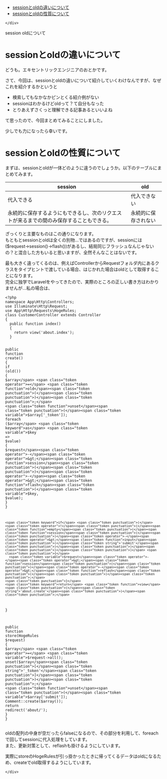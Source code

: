 <!DOCTYPE html>
<html>

<head>
  <meta charset="utf-8">
  <meta name="viewport" content="width=device-width, initial-scale=1.0">
  <title>Welcome file</title>
  <link rel="stylesheet" href="https://stackedit.io/style.css" />
</head>

<body class="stackedit">
  <div class="stackedit__left">
    <div class="stackedit__toc">
      
<ul>
<li><a href="#sessionとoldの違いについて">sessionとoldの違いについて</a></li>
<li><a href="#sessionとoldの性質について">sessionとoldの性質について</a></li>
</ul>

    </div>
  </div>
  <div class="stackedit__right">
    <div class="stackedit__html">
      <p>session oldについて</p>
<h1 id="sessionとoldの違いについて">sessionとoldの違いについて</h1>
<p>どうも。エキセントリックエンジニアのおとかです。</p>
<p>さて、今回は、sessionとoldの違いについて紹介していくわけなんですが、なぜこれを紹介するかというと</p>
<ul>
<li>検索してもなかなかピンとくる紹介例がない</li>
<li>sessionはわかるけどoldって？て自分もなった</li>
<li>とりあえずさくっと理解できる記事あるといいよね</li>
</ul>
<p>て思ったので、今回まとめてみることにしました。</p>
<p>少しでも力になったら幸いです。</p>
<h1 id="sessionとoldの性質について">sessionとoldの性質について</h1>
<p>まずは、sessionとoldが一体どのように違うのでしょうか。以下のテーブルにまとめてみます。</p>

<table>
<thead>
<tr>
<th>session</th>
<th>old</th>
</tr>
</thead>
<tbody>
<tr>
<td>代入できる</td>
<td>代入できない</td>
</tr>
<tr>
<td>永続的に保存するようにもできるし、次のリクエストが来るまでの間のみ保存することもできる。</td>
<td>永続的に保存されない</td>
</tr>
</tbody>
</table><p>ざっくりと主要なものはこの通りになります。<br>
もともとsessionとoldは全くの別物…ではあるのですが、sessionには($request-&gt;session()-&gt;flash())があるし、結局同じフラッシュなんじゃないの？と混合した方もいると思いますが、全然そんなことはないです。</p>
<p>最も大きく違ってくるのは、例えばControllerからRequestフォルダ内にあるクラスをタイプヒントで渡している場合、はじかれた場合はoldとして取得することになります。<br>
完全に独学でLaravelをやってきたので、実際のところの正しい書き方はわかりませんが…私の場合は、</p>
<pre class=" language-php"><code class="prism :hoge.php language-php"><span class="token php language-php"><span class="token delimiter important">&lt;?php</span>
<span class="token keyword">namespace</span> <span class="token package">App<span class="token punctuation">\</span>Http<span class="token punctuation">\</span>Controllers</span><span class="token punctuation">;</span>
<span class="token keyword">use</span> <span class="token package">Illuminate<span class="token punctuation">\</span>Http<span class="token punctuation">\</span>Request</span><span class="token punctuation">;</span>
<span class="token keyword">use</span> <span class="token package">App<span class="token punctuation">\</span>Http<span class="token punctuation">\</span>Requests<span class="token punctuation">\</span>HogeRules</span><span class="token punctuation">;</span>
<span class="token keyword">class</span> <span class="token class-name">CustomerController</span> <span class="token keyword">extends</span> <span class="token class-name">Controller</span>
<span class="token punctuation">{</span>
  <span class="token keyword">public</span> <span class="token keyword">function</span> <span class="token function">index</span><span class="token punctuation">(</span><span class="token punctuation">)</span>
  <span class="token punctuation">{</span>
    <span class="token keyword">return</span> <span class="token function">view</span><span class="token punctuation">(</span><span class="token string">'about.index'</span><span class="token punctuation">)</span><span class="token punctuation">;</span>  
  <span class="token punctuation">}</span>

  <span class="token keyword">public</span> <span class="token keyword">function</span> <span class="token function">create</span><span class="token punctuation">(</span><span class="token punctuation">)</span>
  <span class="token punctuation">{</span>
    <span class="token keyword">if</span> <span class="token punctuation">(</span><span class="token function">old</span><span class="token punctuation">(</span><span class="token punctuation">)</span><span class="token punctuation">)</span> <span class="token punctuation">{</span>
      <span class="token variable">$array</span> <span class="token operator">=</span> <span class="token function">old</span><span class="token punctuation">(</span><span class="token punctuation">)</span><span class="token punctuation">;</span>
      <span class="token function">unset</span><span class="token punctuation">(</span><span class="token variable">$array</span><span class="token punctuation">[</span><span class="token string">'_token'</span><span class="token punctuation">]</span><span class="token punctuation">)</span><span class="token punctuation">;</span>
      <span class="token keyword">foreach</span> <span class="token punctuation">(</span><span class="token variable">$array</span> <span class="token keyword">as</span> <span class="token variable">$key</span> <span class="token operator">=</span><span class="token operator">&gt;</span> <span class="token variable">$value</span><span class="token punctuation">)</span> <span class="token punctuation">{</span>
        <span class="token variable">$request</span><span class="token operator">-</span><span class="token operator">&gt;</span><span class="token function">session</span><span class="token punctuation">(</span><span class="token punctuation">)</span><span class="token operator">-</span><span class="token operator">&gt;</span><span class="token function">flash</span><span class="token punctuation">(</span><span class="token variable">$key</span><span class="token punctuation">,</span> <span class="token variable">$value</span><span class="token punctuation">)</span><span class="token punctuation">;</span>
      <span class="token punctuation">}</span>
    <span class="token punctuation">}</span>

    <span class="token keyword">if</span> <span class="token punctuation">(</span><span class="token operator">!</span><span class="token punctuation">(</span><span class="token function">empty</span><span class="token punctuation">(</span><span class="token function">session</span><span class="token punctuation">(</span><span class="token punctuation">)</span><span class="token operator">-</span><span class="token operator">&gt;</span><span class="token function">input</span><span class="token punctuation">(</span><span class="token string">'submit'</span><span class="token punctuation">)</span><span class="token punctuation">)</span><span class="token punctuation">)</span><span class="token punctuation">)</span> <span class="token punctuation">{</span>
      <span class="token variable">$request</span><span class="token operator">-</span><span class="token operator">&gt;</span><span class="token function">session</span><span class="token punctuation">(</span><span class="token punctuation">)</span><span class="token operator">-</span><span class="token operator">&gt;</span><span class="token function">reflash</span><span class="token punctuation">(</span><span class="token punctuation">)</span><span class="token punctuation">;</span>
    <span class="token punctuation">}</span>
    <span class="token keyword">return</span> <span class="token function">view</span><span class="token punctuation">(</span><span class="token string">'about.create'</span><span class="token punctuation">)</span><span class="token punctuation">;</span>
  <span class="token punctuation">}</span>

  <span class="token keyword">public</span> <span class="token keyword">function</span> <span class="token function">store</span><span class="token punctuation">(</span>HogeRules <span class="token variable">$request</span><span class="token punctuation">)</span>
  <span class="token punctuation">{</span>
    <span class="token variable">$array</span> <span class="token operator">=</span> <span class="token variable">$request</span><span class="token operator">-</span><span class="token operator">&gt;</span><span class="token function">all</span><span class="token punctuation">(</span><span class="token punctuation">)</span><span class="token punctuation">;</span>
    <span class="token function">unset</span><span class="token punctuation">(</span><span class="token variable">$array</span><span class="token punctuation">[</span><span class="token string">'_token'</span><span class="token punctuation">]</span><span class="token punctuation">)</span><span class="token punctuation">;</span>
    <span class="token function">unset</span><span class="token punctuation">(</span><span class="token variable">$array</span><span class="token punctuation">[</span><span class="token string">'submit'</span><span class="token punctuation">]</span><span class="token punctuation">)</span><span class="token punctuation">;</span>
    Comment<span class="token punctuation">:</span><span class="token punctuation">:</span><span class="token function">create</span><span class="token punctuation">(</span><span class="token variable">$array</span><span class="token punctuation">(</span><span class="token punctuation">)</span><span class="token punctuation">)</span><span class="token punctuation">;</span>
    <span class="token keyword">return</span> <span class="token function">redirect</span><span class="token punctuation">(</span><span class="token string">'about/'</span><span class="token punctuation">)</span><span class="token punctuation">;</span>
  <span class="token punctuation">}</span>
<span class="token punctuation">}</span>
</span></code></pre>
<p>oldの配列の中身が空だったらfalseになるので、その部分を利用して、foreachで回してsessionに代入処理をしています。<br>
また、更新対策として、reflashも掛けるようにしています。</p>
<p>実際にstoreのHogeRulesが引っ掛かったときに帰ってくるデータはoldになるため、createでold取得するようにしています。</p>
<!-- session old&#12398;&#36949;&#12356;&#12395;&#12388;&#12356;&#12390;&#10;old&#12399;&#33258;&#20998;&#12363;&#12425;&#20195;&#20837;&#12377;&#12427;&#12371;&#12392;&#12364;&#12391;&#12365;&#12394;&#12356;&#12375;&#12289;&#12501;&#12521;&#12483;&#12471;&#12517;&#12392;&#12375;&#12390;&#12398;&#20596;&#38754;&#12434;&#25345;&#12387;&#12390;&#12356;&#12427;&#12290;&#10;session&#12399;&#12383;&#12384;&#27704;&#32154;&#30340;&#12395;&#20195;&#20837;&#12391;&#12365;&#12427;&#12384;&#12369;&#12391;&#12394;&#12367;$request-&gt;session()-&gt;flash($key, $value);&#12398;&#24418;&#12391;&#20195;&#20837;&#12377;&#12427;&#12371;&#12392;&#12364;&#12391;&#12365;&#12427;&#12290;&#10;&#12371;&#12398;&#12383;&#12417;&#12289;session&#12399;&#24133;&#24195;&#12356;&#12364;&#12289;old&#12399;&#38480;&#23450;&#30340;&#12395;&#12394;&#12427;&#12290;&#10;&#12383;&#12384;&#12375;&#12289;request&#12501;&#12457;&#12523;&#12480;&#12363;&#12425;&#12496;&#12522;&#12487;&#12540;&#12471;&#12519;&#12531;&#12363;&#12369;&#12383;&#22580;&#21512;&#12289;old&#12391;&#12375;&#12363;&#21463;&#12369;&#21462;&#12428;&#12394;&#12367;&#12394;&#12427;&#12290;&#10;&#10;&#12371;&#12398;&#28857;&#12434;&#32771;&#24942;&#12377;&#12427;&#12392;&#12289;old&#12399;&#19968;&#27010;&#12395;&#12356;&#12425;&#12394;&#12367;&#12394;&#12427;&#12431;&#12369;&#12391;&#12399;&#12394;&#12356;&#12290;&#10;&#12381;&#12428;&#12392;&#12289;old&#12399;&#21462;&#24471;&#12418;&#25163;&#36605;&#12391;&#12289;&#24341;&#25968;&#12394;&#12375;&#12384;&#12392;&#20840;&#20214;&#12289;&#12354;&#12427;&#12392;&#12381;&#12398;key&#12395;&#23550;&#24540;&#12375;&#12383;&#12418;&#12398;&#12384;&#12369;&#21462;&#24471;&#21487;&#33021;&#12290; -->

    </div>
  </div>
</body>

</html>
